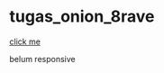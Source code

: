 # tugas_onion_8rave
<a href="https://audyningrum27.github.io/tugas_onion_8rave/" target="_blank">click me</a>

<p>belum responsive</p>
